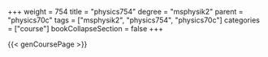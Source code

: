+++
weight = 754
title = "physics754"
degree = "msphysik2"
parent = "physics70c"
tags = ["msphysik2", "physics754", "physics70c"]
categories = ["course"]
bookCollapseSection = false
+++

{{< genCoursePage >}}
